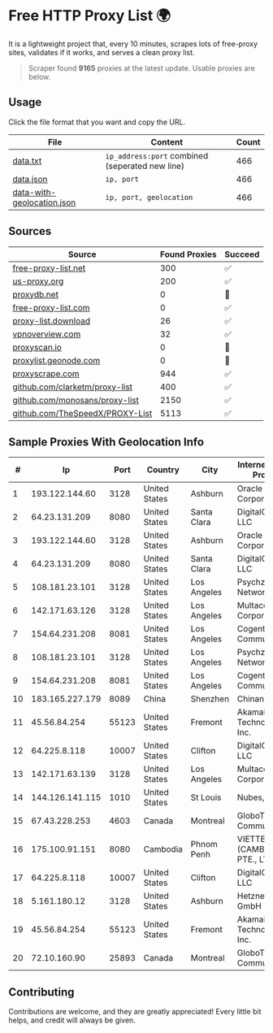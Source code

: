 
# Free HTTP Proxy List 🌍

It is a lightweight project that, every 10 minutes, scrapes lots of free-proxy sites, validates if it works, and serves a clean proxy list.


> Scraper found **9165** proxies at the latest update. Usable proxies are below.

## Usage

Click the file format that you want and copy the URL.


|File|Content|Count|
|----|-------|-----|
|[data.txt](https://raw.githubusercontent.com/themiralay/Proxy-List-World/master/data.txt)|`ip_address:port` combined (seperated new line)|466|
|[data.json](https://raw.githubusercontent.com/themiralay/Proxy-List-World/master/data.json)|`ip, port`|466|
|[data-with-geolocation.json](https://raw.githubusercontent.com/themiralay/Proxy-List-World/master/data-with-geolocation.json)|`ip, port, geolocation`|466|

## Sources

|Source|Found Proxies|Succeed|
|------|-------------|-------|
|[free-proxy-list.net](https://free-proxy-list.net)|300|✅|
|[us-proxy.org](https://www.us-proxy.org)|200|✅|
|[proxydb.net](http://proxydb.net)|0|🚫|
|[free-proxy-list.com](https://free-proxy-list.com/?page=&port=&type%5B%5D=http&type%5B%5D=https&up_time=0&search=Search)|0|✅|
|[proxy-list.download](https://www.proxy-list.download/HTTP)|26|✅|
|[vpnoverview.com](https://vpnoverview.com/privacy/anonymous-browsing/free-proxy-servers)|32|✅|
|[proxyscan.io](https://www.proxyscan.io)|0|🚫|
|[proxylist.geonode.com](https://proxylist.geonode.com/api/proxy-list?limit=300&page=1&sort_by=lastChecked&sort_type=desc&protocols=http,https)|0|🚫|
|[proxyscrape.com](https://api.proxyscrape.com/v2/?request=displayproxies&protocol=http&timeout=10000&country=all&ssl=all&anonymity=all)|944|✅|
|[github.com/clarketm/proxy-list](https://raw.githubusercontent.com/clarketm/proxy-list/master/proxy-list-raw.txt)|400|✅|
|[github.com/monosans/proxy-list](https://raw.githubusercontent.com/monosans/proxy-list/main/proxies/http.txt)|2150|✅|
|[github.com/TheSpeedX/PROXY-List](https://raw.githubusercontent.com/TheSpeedX/PROXY-List/master/http.txt)|5113|✅|


## Sample Proxies With Geolocation Info

|#|Ip|Port|Country|City|Internet Service Provider|
|-|--|----|-------|----|-------------------------|
|1|193.122.144.60|3128|United States|Ashburn|Oracle Corporation|
|2|64.23.131.209|8080|United States|Santa Clara|DigitalOcean, LLC|
|3|193.122.144.60|3128|United States|Ashburn|Oracle Corporation|
|4|64.23.131.209|8080|United States|Santa Clara|DigitalOcean, LLC|
|5|108.181.23.101|3128|United States|Los Angeles|Psychz Networks|
|6|142.171.63.126|3128|United States|Los Angeles|Multacom Corporation|
|7|154.64.231.208|8081|United States|Los Angeles|Cogent Communications|
|8|108.181.23.101|3128|United States|Los Angeles|Psychz Networks|
|9|154.64.231.208|8081|United States|Los Angeles|Cogent Communications|
|10|183.165.227.179|8089|China|Shenzhen|Chinanet|
|11|45.56.84.254|55123|United States|Fremont|Akamai Technologies, Inc.|
|12|64.225.8.118|10007|United States|Clifton|DigitalOcean, LLC|
|13|142.171.63.139|3128|United States|Los Angeles|Multacom Corporation|
|14|144.126.141.115|1010|United States|St Louis|Nubes, LLC|
|15|67.43.228.253|4603|Canada|Montreal|GloboTech Communications|
|16|175.100.91.151|8080|Cambodia|Phnom Penh|VIETTEL (CAMBODIA) PTE., LTD|
|17|64.225.8.118|10007|United States|Clifton|DigitalOcean, LLC|
|18|5.161.180.12|3128|United States|Ashburn|Hetzner Online GmbH|
|19|45.56.84.254|55123|United States|Fremont|Akamai Technologies, Inc.|
|20|72.10.160.90|25893|Canada|Montreal|GloboTech Communications|



## Contributing

Contributions are welcome, and they are greatly appreciated! Every
little bit helps, and credit will always be given.

